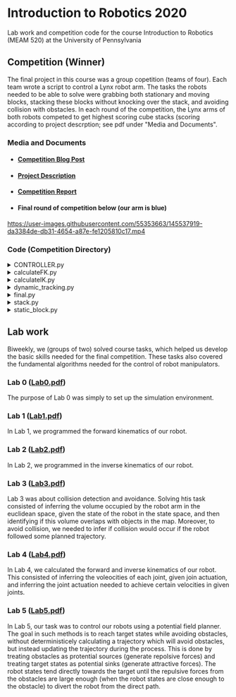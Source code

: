 # Introduction to Robotics 2020
Lab work and competition code for the course Introduction to Robotics (MEAM 520) at the University of Pennsylvania
## Competition (Winner)
The final project in this course was a group copetition (teams of four). Each team wrote a script to control a Lynx robot arm. The tasks the robots needed to be able to solve were grabbing both stationary and moving blocks, stacking these blocks without knocking over the stack, and avoiding collision with obstacles. In each round of the competition, the Lynx arms of both robots competed to get highest scoring cube stacks (scoring according to project descrption; see pdf under "Media and Documents".

### Media and Documents
- #### [Competition Blog Post](https://blog.seas.upenn.edu/virtual-robots-taking-risks-in-an-online-classroom/)
- #### [Project Description](https://github.com/Zador-Pataki/MEAM-520-2020/files/7690964/FinalProject.pdf)
- #### [Competition Report](https://github.com/Zador-Pataki/MEAM-520-2020/files/7690976/MEAM520_Final_Report.pdf)
- #### Final round of competition below (our arm is blue)

https://user-images.githubusercontent.com/55353663/145537919-da3384de-db31-4654-a87e-fe1205810c17.mp4

### Code (Competition Directory)
<details><summary>CONTROLLER.py</summary>is responsible for the general control of the robot throughout the entire process. It calls functions from other files appropriately. </details>
<details><summary>calculateFK.py</summary> is responsible for calculating the forward kinematics of our robot. This is how we infor the position of the robot in the euclidean space from the position of the robot in the state space.</details>
<details><summary>calculateIK.py</summary> is responsible for calculating the inverse kinematics of our robot. This is how we determine the required states of our robot in order to reach a given position and pose of the robot end-effector in the euclidean space.</details>
<details><summary>dynamic_tracking.py</summary> is responsible for handling the dynamic blocks (dynamic blocks are blocks on a turning table). The arm must be able ot follow a moving block without delay, given system delay, grab blocks while moving, determine which moving block to target given robot state -- not all positions on rotating table can be reached, i.e. blocks enter and exit feasible zones temporaly, and reset approach effectively: during gripping of moving blocks a lot can go on; robot must be able to identify when an error has been made, and must reevaluate its approach.</details>
<details><summary>final.py</summary> is a file needed for the competition</details>
<details><summary>stack.py</summary> is responsible for stacking a block given that the robot is already holding a block. It was critical that this is done precicely (otherwise we may knock over the existing stack) but also rapidly (a lot of time can be lost if we make the stacking precise by slowing down the process).</details>
<details><summary>static_block.py</summary> is responsible for grabbing the blocks on the static platforms. We observed that after grabbing the existing blocks on the rotating platform, we have extra time for pikcing up blocks from the static platforms, and so we could focus on grabbing the blocks on the static table in such a way that we can stack the blocks with the white face facing up (more points).</details>

## Lab work
Biweekly, we (groups of two) solved course tasks, which helped us develop the basic skills needed for the final competition. These tasks also covered the fundamental algorithms needed for the control of robot manipulators. 

### Lab 0 ([Lab0.pdf](https://github.com/Zador-Pataki/MEAM-520-2020/files/7691339/Lab0.pdf))
The purpose of Lab 0 was simply to set up the simulation environment.

### Lab 1 ([Lab1.pdf](https://github.com/Zador-Pataki/MEAM-520-2020/files/7691349/Lab1.pdf))
In Lab 1, we programmed the forward kinematics of our robot.

### Lab 2 ([Lab2.pdf](https://github.com/Zador-Pataki/MEAM-520-2020/files/7691353/Lab2.pdf))
In Lab 2, we programmed in the inverse kinematics of our robot.

### Lab 3 ([Lab3.pdf](https://github.com/Zador-Pataki/MEAM-520-2020/files/7691361/Lab3.pdf))
Lab 3 was about collision detection and avoidance. Solving htis task consisted of inferring the volume occupied by the robot arm in the euclidean space, given the state of the robot in the state space, and then identifying if this volume overlaps with objects in the map. Moreover, to avoid collision, we needed to infer if collision would occur if the robot followed some planned trajectory.

### Lab 4 ([Lab4.pdf](https://github.com/Zador-Pataki/MEAM-520-2020/files/7691398/Lab4.pdf))
In Lab 4, we calculated the forward and inverse kinematics of our robot. This consisted of inferring the voleocities of each joint, given join actuation, and inferring the joint actuation needed to achieve certain velocities in given joints.

### Lab 5 ([Lab5.pdf](https://github.com/Zador-Pataki/MEAM-520-2020/files/7691898/Lab5.pdf))
In Lab 5, our task was to control our robots using a potential field planner. The goal in such methods is to reach target states while avoiding obstacles, without deterministicely calculating a trajectory which will avoid obstacles, but instead updating the trajectory during the process. This is done by treating obstacles as protential sources (generate repolsive forces) and treating target states as potential sinks (generate attractive forces). The robot states tend directly towards the target until the repulsive forces from the obstacles are large enough (when the robot states are close enough to the obstacle) to divert the robot from the direct path. 


